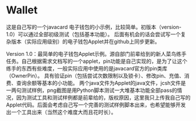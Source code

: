 # Wallet
这是自己写的一个javacard 电子钱包的小示例，比较简单。初版本（version-1.0）可以通过全部初级测试（包括基本功能）。
后面有机会的话会尝试写一个复杂版本（实际应用级别）的电子钱包Applet并在github上同步更新。

Version 1.0：最简单的电子钱包Applet示例。源自部门前辈给到的新人菜鸟练手任务。自己根据需求文档写的一个applet，pin功能是自己实现的，是为了让这个练手的东西有些难度，一般实际应用中使用的是javacard官方的pin类库（OwnerPin）。
具有验证pin（包括尝试次数限制以及锁卡）、修改pin、充值、消费、查询余额等基本的小功能。
两个java文件为Applet的java文件，jcsh文件是一两句测试样例，png截图是用Python脚本测试一大堆基本功能全部pass的情况，因为测试工具和测试样例都是前辈给的，版权原因，这里我只上传我自己写的Applet代码。后面会考虑自己写一个完善的测试样例脚本出来，也希望能够开发出一个工具出来（当然这个难度大而且花时长）。
